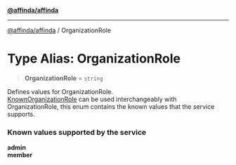 [**@affinda/affinda**](../README.md)

***

[@affinda/affinda](../globals.md) / OrganizationRole

# Type Alias: OrganizationRole

> **OrganizationRole** = `string`

Defines values for OrganizationRole. \
[KnownOrganizationRole](../enumerations/KnownOrganizationRole.md) can be used interchangeably with OrganizationRole,
 this enum contains the known values that the service supports.
### Known values supported by the service
**admin** \
**member**
